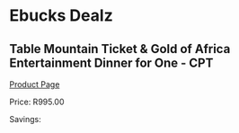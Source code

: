 
# Ebucks Dealz
## Table Mountain Ticket & Gold of Africa Entertainment Dinner for One - CPT
[Product Page](https://www.ebucks.com/web/shop/productSelected.do?prodId=717019029&catId=336131644)

Price: R995.00

Savings: 


	